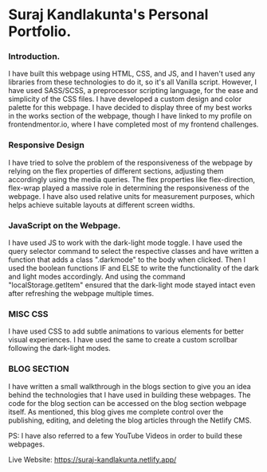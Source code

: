 # Suraj Kandlakunta's Personal Portfolio. 

### Introduction.

I have built this webpage using HTML, CSS, and JS, and I haven't used any libraries from these technologies to do it, so it's all Vanilla script. However, I have used SASS/SCSS, a preprocessor scripting language, for the ease and simplicity of the CSS files. I have developed a custom design and color palette for this webpage. I have decided to display three of my best works in the works section of the webpage, though I have linked to my profile on frontendmentor.io, where I have completed most of my frontend challenges. 

### Responsive Design

I have tried to solve the problem of the responsiveness of the webpage by relying on the flex properties of different sections, adjusting them accordingly using the media queries. The flex properties like flex-direction, flex-wrap played a massive role in determining the responsiveness of the webpage. I have also used relative units for measurement purposes, which helps achieve suitable layouts at different screen widths. 

### JavaScript on the Webpage.

I have used JS to work with the dark-light mode toggle. I have used the query selector command to select the respective classes and have written a function that adds a class ".darkmode" to the body when clicked. Then I used the boolean functions IF and ELSE to write the functionality of the dark and light modes accordingly. And using the command "localStorage.getItem" ensured that the dark-light mode stayed intact even after refreshing the webpage multiple times. 

### MISC CSS 

I have used CSS to add subtle animations to various elements for better visual experiences. I have used the same to create a custom scrollbar following the dark-light modes.

### BLOG SECTION 

I have written a small walkthrough in the blogs section to give you an idea behind the technologies that I have used in building these webpages. The code for the blog section can be accessed on the blog section webpage itself. As mentioned, this blog gives me complete control over the publishing, editing, and deleting the blog articles through the Netlify CMS.


PS: I have also referred to a few YouTube Videos in order to build these webpages. 

Live Website: https://suraj-kandlakunta.netlify.app/
